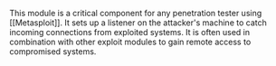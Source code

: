 This module is a critical component for any penetration tester using [[Metasploit]]. It sets up a listener on the attacker's machine to catch incoming connections from exploited systems. It is often used in combination with other exploit modules to gain remote access to compromised systems.